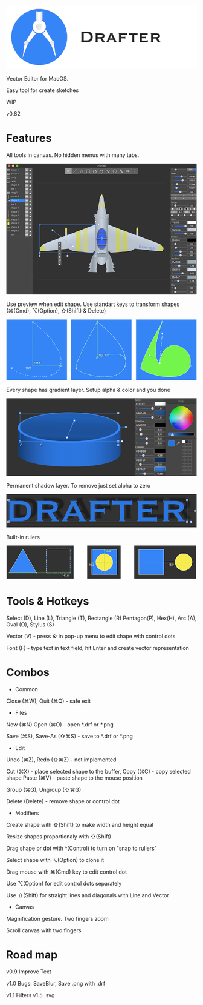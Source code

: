 ![Screenshot](screenshot/logo.png)

Vector Editor for MacOS.

Easy tool for create sketches

WIP

v0.82

# Features

All tools in canvas. No hidden menus with many tabs.

![Screenshot](screenshot/screenshot1.png)

Use preview when edit shape. 
Use standart keys to transform shapes (⌘(Cmd), ⌥(Option), ⇧(Shift) & Delete)

![Screenshot](screenshot/screenshot2.png)

Every shape has gradient layer.  Setup alpha & color and you done

![Screenshot](screenshot/screenshot3.png)

Permanent shadow layer. To remove just set alpha to zero

![Screenshot](screenshot/screenshot4.png)

Built-in rulers

![Screenshot](screenshot/screenshot5.png)


# Tools & Hotkeys

Select (D), Line (L), Triangle (T), Rectangle (R) Pentagon(P), Hex(H), Arc (A), Oval (O), Stylus (S)

Vector (V) - press ⚙ in pop-up menu to edit shape with control dots

Font (F) - type text in text field, hit Enter and create vector representation

# Combos

- Common

Close (⌘W), Quit (⌘Q) -  safe exit

- Files

New (⌘N) Open (⌘O) - open *.drf or *.png  

Save (⌘S), Save-As (⇧⌘S) - save to *.drf or *.png

- Edit

Undo (⌘Z), Redo (⇧⌘Z) - not implemented

Cut (⌘X) - place selected shape to the buffer, Copy (⌘C) - copy selected shape
Paste (⌘V) - paste shape to the mouse position

Group (⌘G), Ungroup (⇧⌘G) 

Delete (Delete) - remove shape or control dot

- Modifiers

Create shape with ⇧(Shift) to make width and height equal

Resize shapes proportionaly with ⇧(Shift)

Drag shape or dot with ^(Control) to turn on "snap to rullers"

Select shape with ⌥(Option) to clone it

Drag mouse with  ⌘(Cmd) key to edit control dot

Use ⌥(Option) for edit control dots separately

Use ⇧(Shift) for straight lines and diagonals with Line and Vector

- Canvas

Magnification gesture. Two fingers zoom

Scroll canvas with two fingers


# Road map

v0.9 Improve Text

v1.0
Bugs:  SaveBlur,  Save .png with .drf 

v1.1
Filters
v1.5 .svg





